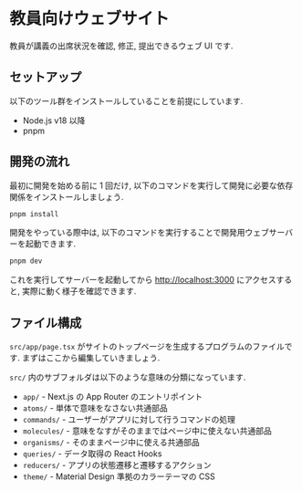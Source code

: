# 教員向けウェブサイト

教員が講義の出席状況を確認, 修正, 提出できるウェブ UI です.

## セットアップ

以下のツール群をインストールしていることを前提にしています.

- Node.js v18 以降
- pnpm

## 開発の流れ

最初に開発を始める前に 1 回だけ, 以下のコマンドを実行して開発に必要な依存関係をインストールしましょう.

```sh
pnpm install
```

開発をやっている際中は, 以下のコマンドを実行することで開発用ウェブサーバーを起動できます.

```sh
pnpm dev
```

これを実行してサーバーを起動してから [http://localhost:3000](http://localhost:3000) にアクセスすると, 実際に動く様子を確認できます.

## ファイル構成

`src/app/page.tsx` がサイトのトップページを生成するプログラムのファイルです. まずはここから編集していきましょう.

`src/` 内のサブフォルダは以下のような意味の分類になっています.

- `app/` - Next.js の App Router のエントリポイント
- `atoms/` - 単体で意味をなさない共通部品
- `commands/` - ユーザーがアプリに対して行うコマンドの処理
- `molecules/` - 意味をなすがそのままではページ中に使えない共通部品
- `organisms/` - そのままページ中に使える共通部品
- `queries/` - データ取得の React Hooks
- `reducers/` - アプリの状態遷移と遷移するアクション
- `theme/` - Material Design 準拠のカラーテーマの CSS
